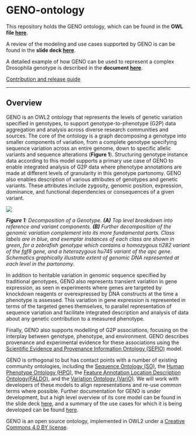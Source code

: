 GENO-ontology
=============


This repository holds the GENO ontology, which can be found in the **OWL file [here](src/ontology/geno.owl)**. 
    
A review of the modeling and use cases supported by GENO is can be found in the **slide deck [here](https://github.com/monarch-initiative/GENO-ontology/blob/develop/docs/GENO_Overview(2017-02-24).pptx)**. 

A detailed example of how GENO can be used to represent a complex Drosophila genotype is described in the **document [here](https://docs.google.com/document/d/15U4sDU8Hd_lSZJZJl8NywleNxHcX7wfnoT8j316STQo/edit#)**.

[Contribution and release guide](CONTRIBUTING.md)

-----------------

## Overview

GENO is an OWL2 ontology that represents the levels of genetic variation specified in genotypes, to support genotype-to-phenotype (G2P) data aggregation and analysis across diverse research communities and sources. The core of the ontology is a graph decomposing a genotype into smaller components of variation, from a complete genotype specifying sequence variation across an entire genome, down to specific allelic variants and sequence alterations (**Figure 1**). Structuring genotype instance data according to this model supports a primary use case of GENO to enable integrated analysis of G2P data where phenotype annotations are made at different levels of granularity in this genotype partonomy. GENO also enables description of various attributes of genotypes and genetic variants. These attributes include zygosity, genomic position, expression, dominance, and functional dependencies or consequences of a given variant.

<img src="docs/Old/genotype_partonomy_figure%281-20-15%29V3.png"/>

_**Figure 1**: Decomposition of a Genotype. **(A)** Top level breakdown into reference and variant components. **(B)** Further decomposition of the genomic variation complement into its more fundamental parts. Class labels are in blue, and exemplar instances of each class are shown in green, for a zebrafish genotype which contains a homozygous ti282 variant of the fgf8 gene, and a heterozygous hu745 variant of the apc gene. Schematics graphically illustrate extent of genomic DNA represented at each level in the partonomy._

In addition to heritable variation in genomic sequence specified by traditional genotypes, GENO also represents transient variation in gene expression, as seen in experiments where genes are targeted by knockdown reagents or overexpressed by DNA constructs at the time a phenotype is assessed. This variation in gene expression is represented in terms of the targeted genes themselves, to parallel representation of sequence variation and facilitate integrated description and analysis of data about any genetic contribution to a measured phenotype.

Finally, GENO also supports modelling of G2P associations, focusing on the interplay between genotype, phenotype, and environment. GENO describes provenance and experimental evidence for these associations using the [Scientific Evidence and Provenance Information Ontology (SEPIO)](https://github.com/monarch-initiative/SEPIO-ontology) model.


GENO  is orthogonal to but has contact points with a number of existing community ontologies, including the [Sequence Ontology (SO)](http://www.sequenceontology.org/), the [Human Phenotype Ontology (HPO)](http://www.human-phenotype-ontology.org/), the [Feature Annotation Location Description Ontology(FALDO)](https://github.com/JervenBolleman/FALDO), and the [Variation Ontology (VariO)](http://variationontology.org/). We will work with developers of these models to align representations and re-use common terms where possible. Further documentation for GENO is under development, but a high level overview of its core model can be found in the slide deck [here](https://github.com/monarch-initiative/GENO-ontology/blob/develop/docs/GENO_Overview(2017-02-24).pptx), and a summary of the use cases for which it is being developed can be found [here](https://github.com/monarch-initiative/GENO-ontology/wiki/GENO-Use-Cases). 

GENO is an open source ontology, implemented in OWL2 under a [Creative Commons 4.0 BY license](https://creativecommons.org/licenses/by/4.0/).







